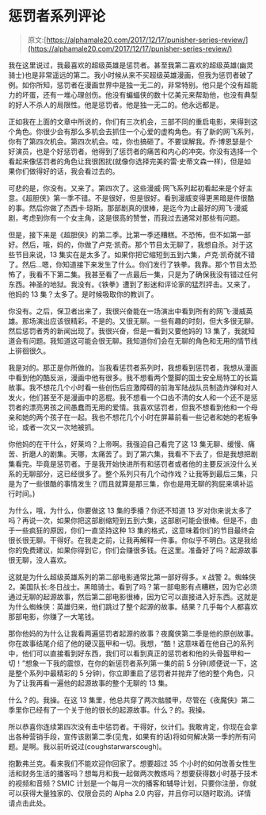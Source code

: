# 惩罚者系列评论

> 原文:[https://alphamale20.com/2017/12/17/punisher-series-review/](https://alphamale20.com/2017/12/17/punisher-series-review/)

我在这里说过，我最喜欢的超级英雄是惩罚者。甚至我第二喜欢的超级英雄(幽灵骑士)也是非常遥远的第二。我小时候从来不买超级英雄漫画，但我为惩罚者破了例。如你所知，惩罚者在漫画世界中是独一无二的，非常特别。他只是个没有超能力的坏蛋，还有一堆心理创伤。他没有蝙蝠侠的数十亿美元来帮助他，也没有典型的好人不杀人的局限性。他是惩罚者。他是独一无二的。他永远都是。

正如我在上面的文章中所说的，你们有三次机会，三部不同的重启电影，来得到这个角色。你很少会有那么多机会去抓住一个心爱的虚构角色。有了新的网飞系列，你有了第四次机会。第四次机会。哇，你也搞砸了。不要误解我。乔·博恩瑟是个好演员，也是个好惩罚者。他得到了惩罚者的痛苦和内心的冲突。你没有选择一个看起来像惩罚者的角色让我很困扰(就像你选择完美的雷·史蒂文森一样)，但是如果你们做得好的话，我会看过去的。

可悲的是，你没有。又来了。第四次了。这些漫威·网飞系列起初看起来是个好主意。《超胆侠》第一季不错。不是很好，但是很好。看到漫威变得更黑暗是件很酷的事。然后你做了杰西卡·琼斯。那部剧真的很棒，是迄今为止最好的网飞·漫威剧，考虑到你有一个女主角，这是很高的赞誉，而我过去通常对那些有问题。

但是，接下来是《超胆侠》的第二季。比第一季还糟糕。不恐怖，但不如第一部好。然后，哦，妈的，你做了卢克·凯奇。那个节目太无聊了，我想自杀。对于这些节目来说，13 集实在是太多了。如果你把它缩短到五到六集，卢克·凯奇就不错了。然后…嗯，你知道接下来发生了什么。你们发行了铁拳。我靠。那个节目太恐怖了，我看不下第二集。我甚至看了一点最后一集，只是为了确保我没有错过任何东西。神圣的地狱。我没有。《铁拳》遭到了影迷和评论家的猛烈抨击。又来了，他妈的 13 集？太多了。是时候吸取你的教训了。

你没有。之后，保卫者出来了，我很兴奋能在一场演出中看到所有的网飞·漫威英雄。那场演出应该很精彩。不是的。又很无聊。一些有趣的时刻，但大多很无聊。然后惩罚者秀的新闻出现了。我很兴奋，但是一看到又要他妈的 13 集了，我就知道会有问题。我知道这可能会很无聊。我知道你们会在无聊的角色和无用的情节线上徘徊很久。

我是对的。那正是你所做的。当我看惩罚者系列时，我想看到惩罚者，我想从漫画中看到他的酷反派，漫画中他有很多。我不想看两个蹩脚的国土安全局特工的长篇故事。我不想花几个小时看一些创伤后应激障碍的前海军陆战队员制造炸弹和对人发火，他们甚至不是漫画中的恶棍。我不想看一个口齿不清的女人和一个还不是惩罚者的漂亮男孩之间愚蠢而无用的爱情。我喜欢惩罚者，但我不想看到他和一个母亲和她的两个孩子在一起。我也不想花几个小时在屏幕前看一些记者和她的老板争论，或者一次又一次地被抓。

你他妈的在干什么，好莱坞？上帝啊。我强迫自己看完了这 13 集无聊、缓慢、痛苦、折磨人的剧集。天哪，太痛苦了。到了第六集，我看不下去了，但是我想把剧集看完。毕竟是惩罚者。于是我开始快进所有和惩罚者或者他的主要反派没什么关系的无聊部分，这已经很多了。整个系列只有几个动作戏？让我等到最后三集，只是为了一些很酷的事情发生？(而且就算是那三集，你也是用无聊的狗屁来填补运行时间。)

为什么，哦，为什么，你要做这 13 集的季播？你还不知道 13 岁对你来说太多了吗？再说一次，如果你把这部剧缩短到五到六集，这部剧可能会很棒。但是不，由于一些疯狂的原因，你们一直坚持这种 13 集的格式，这意味着你们的节目最终会很长很无聊。干得好。在我走之前，让我再解释一件事。你似乎不明白。这是我给你的免费建议，如果你得到它，你们会赚很多钱。在这里。准备好了吗？起源故事很无聊，没人喜欢。

这就是为什么超级英雄系列的第二部电影通常比第一部好得多。x 战警 2。蜘蛛侠 2。美国队长:冬日战士。黑暗骑士。看到了吗？第一部电影有点糟糕，因为它必须通过无聊的起源故事，然后第二部电影很棒，因为它可以直接进入好东西。这就是为什么蜘蛛侠：英雄归来，他们跳过了整个起源的故事。结果？几乎每个人都喜欢那部电影，你赚了一大笔钱。

那你他妈的为什么让我看两遍惩罚者起源的故事？夜魔侠第二季是他的原创故事。你在故事结尾介绍了他的硬汉盔甲和一切。我想，“酷！这意味着在他自己的系列中，他们可以直接看到好东西，我们可以看到真正的惩罚者和他的头骨盔甲和一切！”想象一下我的震惊，在你的新惩罚者系列第一集的前 5 分钟(顺便说一下，这是整个系列中最精彩的 5 分钟)，你立即重启了惩罚者并抛弃了他的整个角色，只为了让我再看一遍他的起源故事的整个无聊的 13 集。

什么？的。我操。在这 13 集里，他总共穿了两次骷髅甲，尽管在《夜魔侠》第二季里你已经有了一个关于他的很长的起源故事。什么？的。我操。

所以恭喜你连续第四次没有击中惩罚者。干得好，伙计们。我敢肯定，你现在会拿出各种营销手段，宣传该剧第二季(见鬼，如果有的话)将如何解决第一季的所有问题。是啊。我以前听说过(coughstarwarscough)。

抱歉弗兰克。看来我们不能欢迎你回家了。想要超过 35 个小时的如何改善女性生活和财务生活的播客吗？想每月和我一起做两次教练吗？想要获得数小时基于技术的视频和音频？SMIC 计划是一个每月一次的播客和辅导计划，只要你注册，你就可以获得大量独家的、仅限会员的 Alpha 2.0 内容，并且你可以随时取消。详情请点击此处。